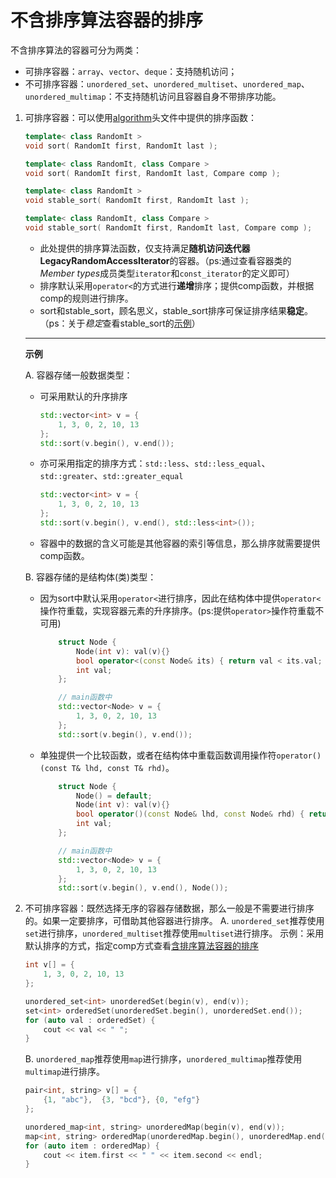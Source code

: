 # 不含排序算法容器的排序

不含排序算法的容器可分为两类：
* 可排序容器：`array`、`vector`、`deque`：支持随机访问；
* 不可排序容器：`unordered_set`、`unordered_multiset`、`unordered_map`、`unordered_multimap`：不支持随机访问且容器自身不带排序功能。

1. 可排序容器：可以使用[algorithm](https://en.cppreference.com/w/cpp/algorithm)头文件中提供的排序函数：
    ```c++
    template< class RandomIt >
    void sort( RandomIt first, RandomIt last );

    template< class RandomIt, class Compare >
    void sort( RandomIt first, RandomIt last, Compare comp );

    template< class RandomIt >
    void stable_sort( RandomIt first, RandomIt last );

    template< class RandomIt, class Compare >
    void stable_sort( RandomIt first, RandomIt last, Compare comp );
    ```

    * 此处提供的排序算法函数，仅支持满足**随机访问迭代器LegacyRandomAccessIterator**的容器。（ps:通过查看容器类的*Member types*成员类型`iterator`和`const_iterator`的定义即可）
    * 排序默认采用`operator<`的方式进行**递增**排序；提供comp函数，并根据comp的规则进行排序。
    * sort和stable_sort，顾名思义，stable_sort排序可保证排序结果**稳定**。（ps：关于*稳定*查看stable_sort的[示例](https://en.cppreference.com/w/cpp/algorithm/stable_sort)）

    ***

    **示例**

    A. 容器存储一般数据类型：
      * 可采用默认的升序排序

        ```c++
        std::vector<int> v = {
            1, 3, 0, 2, 10, 13
        };
        std::sort(v.begin(), v.end());
        ```

      * 亦可采用指定的排序方式：`std::less`、`std::less_equal`、`std::greater`、`std::greater_equal`

        ```c++
        std::vector<int> v = {
            1, 3, 0, 2, 10, 13
        };
        std::sort(v.begin(), v.end(), std::less<int>());
        ```

      * 容器中的数据的含义可能是其他容器的索引等信息，那么排序就需要提供comp函数。
    
    B. 容器存储的是结构体(类)类型：
      * 因为sort中默认采用`operator<`进行排序，因此在结构体中提供`operator<`操作符重载，实现容器元素的升序排序。(ps:提供`operator>`操作符重载不可用)

        ```c++
            struct Node {
                Node(int v): val(v){}
                bool operator<(const Node& its) { return val < its.val; }
                int val;
            };

            // main函数中
            std::vector<Node> v = {
                1, 3, 0, 2, 10, 13
            };
            std::sort(v.begin(), v.end());
        ```

      * 单独提供一个比较函数，或者在结构体中重载函数调用操作符`operator()(const T& lhd, const T& rhd)`。

        ```c++
            struct Node {
                Node() = default;
                Node(int v): val(v){}
                bool operator()(const Node& lhd, const Node& rhd) { return lhd.val < rhd.val; }
                int val;
            };

            // main函数中
            std::vector<Node> v = {
                1, 3, 0, 2, 10, 13
            };
            std::sort(v.begin(), v.end(), Node());
        ```

2. 不可排序容器：既然选择无序的容器存储数据，那么一般是不需要进行排序的。如果一定要排序，可借助其他容器进行排序。
   A. `unordered_set`推荐使用`set`进行排序，`unordered_multiset`推荐使用`multiset`进行排序。
   示例：采用默认排序的方式，指定comp方式查看[含排序算法容器的排序](02_含排序算法容器的排序.md)

    ```c++
    int v[] = {
        1, 3, 0, 2, 10, 13
    };

    unordered_set<int> unorderedSet(begin(v), end(v));
    set<int> orderedSet(unorderedSet.begin(), unorderedSet.end());
    for (auto val : orderedSet) {
        cout << val << " ";
    }
    ```

   B. `unordered_map`推荐使用`map`进行排序，`unordered_multimap`推荐使用`multimap`进行排序。
 
    ```c++
    pair<int, string> v[] = {
        {1, "abc"},  {3, "bcd"}, {0, "efg"}
    };

    unordered_map<int, string> unorderedMap(begin(v), end(v));
    map<int, string> orderedMap(unorderedMap.begin(), unorderedMap.end());
    for (auto item : orderedMap) {
        cout << item.first << " " << item.second << endl;
    }
     ```
